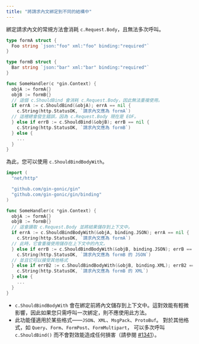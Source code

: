 ```yaml
---
title: "將請求內文綁定到不同的結構中"
---
```


綁定請求內文的常規方法會消耗 `c.Request.Body`，且無法多次呼叫。

```go
type formA struct {
  Foo string `json:"foo" xml:"foo" binding:"required"`
}

type formB struct {
  Bar string `json:"bar" xml:"bar" binding:"required"`
}

func SomeHandler(c *gin.Context) {
  objA := formA{}
  objB := formB{}
  // 這個 c.ShouldBind 會消耗 c.Request.Body，因此無法重複使用。
  if errA := c.ShouldBind(&objA); errA == nil {
    c.String(http.StatusOK, `請求內文應為 formA`)
  // 這裡總會發生錯誤，因為 c.Request.Body 現在是 EOF。
  } else if errB := c.ShouldBind(&objB); errB == nil {
    c.String(http.StatusOK, `請求內文應為 formB`)
  } else {
    ...
  }
}
```

為此，您可以使用 `c.ShouldBindBodyWith`。

```go
import (
  "net/http"

  "github.com/gin-gonic/gin"
  "github.com/gin-gonic/gin/binding"
)

func SomeHandler(c *gin.Context) {
  objA := formA{}
  objB := formB{}
  // 這會讀取 c.Request.Body 並將結果儲存到上下文中。
  if errA := c.ShouldBindBodyWith(&objA, binding.JSON); errA == nil {
    c.String(http.StatusOK, `請求內文應為 formA`)
  // 此時，它會重複使用儲存在上下文中的內文。
  } else if errB := c.ShouldBindBodyWith(&objB, binding.JSON); errB == nil {
    c.String(http.StatusOK, `請求內文應為 formB 的 JSON`)
  // 並且它可以接受其他格式
  } else if errB2 := c.ShouldBindBodyWith(&objB, binding.XML); errB2 == nil {
    c.String(http.StatusOK, `請求內文應為 formB 的 XML`)
  } else {
    ...
  }
}
```

* `c.ShouldBindBodyWith` 會在綁定前將內文儲存到上下文中。這對效能有輕微影響，因此如果您只需呼叫一次綁定，則不應使用此方法。
* 此功能僅適用於某些格式——`JSON`、`XML`、`MsgPack`、`ProtoBuf`。
  對於其他格式，如 `Query`、`Form`、`FormPost`、`FormMultipart`，
  可以多次呼叫 `c.ShouldBind()` 而不會對效能造成任何損害（請參閱 [#1341](https://github.com/gin-gonic/gin/pull/1341)）。
